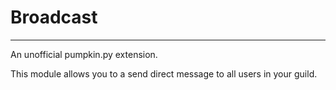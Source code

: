 # Broadcast
<hr>
An unofficial pumpkin.py extension.

This module allows you to a send direct message to all users in your guild.
